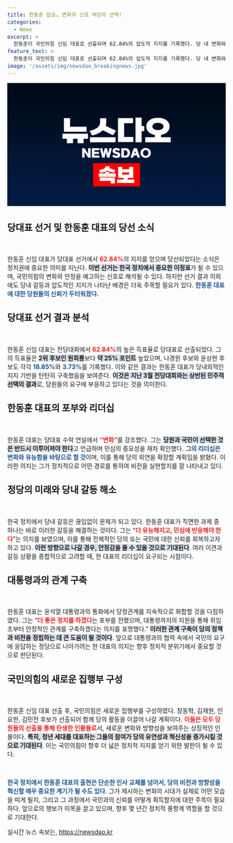 ```yaml
---
title: 한동훈 압승… 변화의 신호 여당의 선택!
categories:
  - News
excerpt: >
  한동훈이 국민의힘 신임 대표로 선출되며 62.84%의 압도적 지지를 기록했다. 당 내 변화와 화합을 강조한 그는 윤석열 대통령과의 만남을 통해 향후 정치 방향을 밝혀 눈길을 끌었다.
feature_text: >
  한동훈이 국민의힘 신임 대표로 선출되며 62.84%의 압도적 지지를 기록했다. 당 내 변화와 화합을 강조한 그는 윤석열 대통령과의 만남을 통해 향후 정치 방향을 밝혀 눈길을 끌었다.
image: '/assets/img/newsdao_breakingnews.jpg'
---
```


<p><img src="/assets/img/newsdao_breakingnews.jpg" alt="pcversion 속보" /></p>

<h2 data-ke-size="size26">당대표 선거 및 한동훈 대표의 당선 소식</h2>

<p data-ke-size="size16">&nbsp;</p>

<p>한동훈 신임 대표가 당대표 선거에서 <b><span style="color: #ee2323;">62.84%</span></b>의 지지를 얻으며 당선되었다는 소식은 정치권에 중요한 의미를 지닌다. <b><span style="background-color: #21538527;">이번 선거는 한국 정치에서 중요한 이정표</span></b>가 될 수 있으며, 국민의힘의 변화와 안정을 예고하는 신호로 해석될 수 있다. 하지만 선거 결과 이외에도 당내 갈등과 압도적인 지지가 나타난 배경은 더욱 주목할 필요가 있다. <b><span style="color: #1a5490;">한동훈 대표에 대한 당원들의 신뢰가 두터워졌다.</span></b></p>

<h2 data-ke-size="size26">당대표 선거 결과 분석</h2>

<p data-ke-size="size16">&nbsp;</p>

<p>한동훈 신임 대표는 전당대회에서 <b><span style="color: #ee2323;">62.84%</span></b>의 높은 득표율로 당대표로 선출되었다. 그의 득표율은 <b><span style="background-color: #21538527;">2위 후보인 원희룡</span></b>보다 <b><span style="background-color: #21538527;">약 25% 포인트</span></b> 높았으며, 나경원 후보와 윤상현 후보도 각각 <b><span style="color: #1a5490;">18.85%</span></b>와 <b><span style="color: #1a5490;">3.73%</span></b>를 기록했다. 이와 같은 결과는 한동훈 대표가 당내외적인 지지 기반을 탄탄히 구축했음을 보여준다. <b><span style="background-color: #21538527;">이것은 지난 3월 전당대회와는 상반된 민주적 선택의 결과</span></b>로, 당원들의 요구에 부응하고 있다는 것을 의미한다.</p>

<h2 data-ke-size="size26">한동훈 대표의 포부와 리더십</h2>

<p data-ke-size="size16">&nbsp;</p>

<p>한동훈 대표는 당대표 수락 연설에서 <b><span style="color: #ee2323;">“변화”</span></b>를 강조했다. 그는 <b><span style="background-color: #21538527;">당원과 국민이 선택한 것은 반드시 이루어져야 한다</span></b>고 언급하며 민심의 중요성을 재차 확인했다. <b><span style="color: #1a5490;">그의 리더십은 변화와 유능함을 바탕으로 할 것</span></b>이며, 이를 통해 당의 외연을 확장할 계획임을 밝혔다. 이러한 의지는 그가 정치적으로 어떤 경로를 통하여 비전을 실현할지를 잘 나타내고 있다.</p>

<h2 data-ke-size="size26">정당의 미래와 당내 갈등 해소</h2>

<p data-ke-size="size16">&nbsp;</p>

<p>한국 정치에서 당내 갈등은 끊임없이 문제가 되고 있다. 한동훈 대표가 직면한 과제 중 하나는 바로 이러한 갈등을 해결하는 것이다. 그는 “<b><span style="color: #ee2323;">더 유능해지고, 민심에 반응해야 한다</span></b>”는 의지를 보였으며, 이를 통해 전체적인 당의 또는 국민에 대한 신뢰를 회복하고자 하고 있다. <b><span style="background-color: #21538527;">이런 방향으로 나갈 경우, 안정감을 줄 수 있을 것으로 기대된다</span></b>. 여러 이견과 갈등 상황을 종합적으로 고려할 때, 한 대표의 리더십이 요구되는 시점이다.</p>

<h2 data-ke-size="size26">대통령과의 관계 구축</h2>

<p data-ke-size="size16">&nbsp;</p>

<p>한동훈 대표는 윤석열 대통령과의 통화에서 당정관계를 지속적으로 화합할 것을 다짐하였다. 그는 “<b><span style="color: #ee2323;">더 좋은 정치를 하겠다</span></b>는 포부를 전했으며, 대통령까지의 지원을 통해 취임 초부터 안정적인 관계를 구축하겠다는 의지를 표명했다.” <b><span style="background-color: #21538527;">이러한 관계 구축이 당의 정책과 비전을 정립하는 데 큰 도움이 될 것이다</span></b>. 앞으로 대통령과의 협력 속에서 국민의 요구에 응답하는 정당으로 나아가려는 한 대표의 의지는 향후 정치적 분위기에서 중요할 것으로 판단된다.</p>

<h2 data-ke-size="size26">국민의힘의 새로운 집행부 구성</h2>

<p data-ke-size="size16">&nbsp;</p>

<p>한동훈 신임 대표 선출 후, 국민의힘은 새로운 집행부를 구성하였다. 장동혁, 김재원, 인요한, 김민전 후보가 선출되어 함께 당의 활동을 이끌어 나갈 계획이다. <b><span style="color: #ee2323;">이들은 모두 당원들의 선출을 통해 탄생한 인물들로</span></b>서, 새로운 변화와 방향성을 보여주는 상징적인 인물이다. <b><span style="background-color: #21538527;">특히, 청년 세대를 대표하는 그들의 참여가 당의 유연성과 혁신성을 증가시킬 것으로 기대된다</span></b>. 이는 국민의힘이 향후 더 넓은 정치적 지지를 얻기 위한 발판이 될 수 있다.</p>

<p data-ke-size="size16">&nbsp;</p>

<p><b><span style="color: #1a5490;">한국 정치에서 한동훈 대표의 출현은 단순한 인사 교체를 넘어서, 당의 비전과 방향성을 혁신할 매우 중요한 계기가 될 수도 있다</span></b>. 그가 제시하는 변화의 시대가 실제로 어떤 모습을 띠게 될지, 그리고 그 과정에서 국민과의 신뢰를 어떻게 획득할지에 대한 주목이 필요하다. 앞으로의 행보가 이목을 끌고 있으며, 향후 몇 년간 정치적 풍향계 역할을 할 것으로 기대한다.</p>
실시간 뉴스 속보는, <a href="https://newsdao.kr" rel="dofollow">https://newsdao.kr</a>


